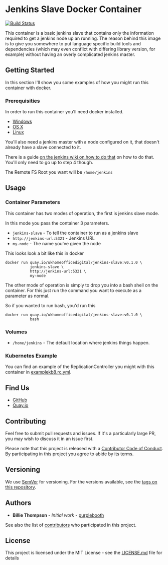 # Jenkins Slave Docker Container

[![Build Status](https://travis-ci.org/UKHomeOffice/docker-jenkins-slave.svg?branch=master)](https://travis-ci.org/UKHomeOffice/docker-jenkins-slave)

This container is a basic jenkins slave that contains only the information required to get a jenkins
node up an running. The reason behind this image is to give you somewhere to put language specific 
build tools and dependencies (which may even conflict with differing library version, for example) 
without having an overly complicated jenkins master.

## Getting Started

In this section I'll show you some examples of how you might run this container with docker.

### Prerequisities

In order to run this container you'll need docker installed.

* [Windows](https://docs.docker.com/windows/started)
* [OS X](https://docs.docker.com/mac/started/)
* [Linux](https://docs.docker.com/linux/started/)

You'll also need a jenkins master with a node configured on it, that doesn't already have a slave 
connected to it.

There is a guide [on the jenkins wiki on how to do that][1] on how to do that. You'll only need to 
go up to step 4 though.

The Remote FS Root you want will be `/home/jenkins`

## Usage

### Container Parameters

This container has two modes of operation, the first is jenkins slave mode.

In this mode you pass the container 3 parameters.

* `jenkins-slave` - To tell the container to run as a jenkins slave
* `http://jenkins-url:5321` - Jenkins URL
* `my-node` - The name you've given the node

This looks look a bit like this in docker

```shell
docker run quay.io/ukhomeofficedigital/jenkins-slave:v0.1.0 \
           jenkins-slave \
           http://jenkins-url:5321 \
           my-node
```

The other mode of operation is simply to drop you into a bash shell on the container. For this just
run the command you want to execute as a parameter as normal. 

So if you wanted to run bash, you'd run this 

```shell
docker run quay.io/ukhomeofficedigital/jenkins-slave:v0.1.0 \
           bash
```

### Volumes

* `/home/jenkins` - The default location where jenkins things happen.
  
### Kubernetes Example

You can find an example of the ReplicationController you might with this container in 
[examplekb8.rc.yml](examplekb8.rc.yml).
  
## Find Us

* [GitHub](https://github.com/UKHomeOffice/docker-jenkins-slave)
* [Quay.io](https://quay.io/repository/ukhomeofficedigital/jenkins-slave)

## Contributing

Feel free to submit pull requests and issues. If it's a particularly large PR, you may wish to 
discuss it in an issue first.

Please note that this project is released with a [Contributor Code of Conduct](code_of_conduct.md). 
By participating in this project you agree to abide by its terms.

## Versioning

We use [SemVer](http://semver.org/) for versioning. For the versions available, see the
[tags on this repository](https://github.com/UKHomeOffice/docker-jenkins-slave/tags).

## Authors

* **Billie Thompson** - *Initial work* - [purplebooth](https://github.com/purplebooth)

See also the list of 
[contributors](https://github.com/UKHomeOffice/docker-jenkins-slave/graphs/contributors) who 
participated in this project.

## License

This project is licensed under the MIT License - see the [LICENSE.md](LICENSE.md) file for details

[1]: https://wiki.jenkins-ci.org/display/JENKINS/Step+by+step+guide+to+set+up+master+and+slave+machines "Step by step guide to set up master and slave machines"
